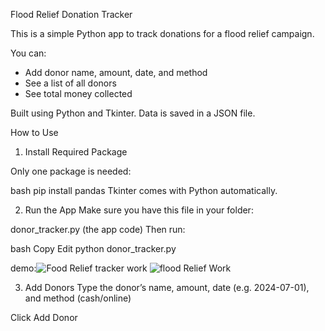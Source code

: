  Flood Relief Donation Tracker

This is a simple Python app to track donations for a flood relief campaign.

You can:
- Add donor name, amount, date, and method
- See a list of all donors
- See total money collected

Built using Python and Tkinter. Data is saved in a JSON file.


How to Use
1. Install Required Package

Only one package is needed:

bash
pip install pandas
Tkinter comes with Python automatically.

2. Run the App
Make sure you have this file in your folder:

donor_tracker.py (the app code)
Then run:

bash
Copy
Edit
python donor_tracker.py

demo:![Food Relief tracker work](https://github.com/user-attachments/assets/52fd9cfd-c820-4d87-8259-280d383bea7c)
![flood Relief Work](https://github.com/user-attachments/assets/7d3d5aff-63c5-4fc2-ae81-aec5d6744d1f)


3. Add Donors
Type the donor’s name, amount, date (e.g. 2024-07-01), and method (cash/online)

Click Add Donor



